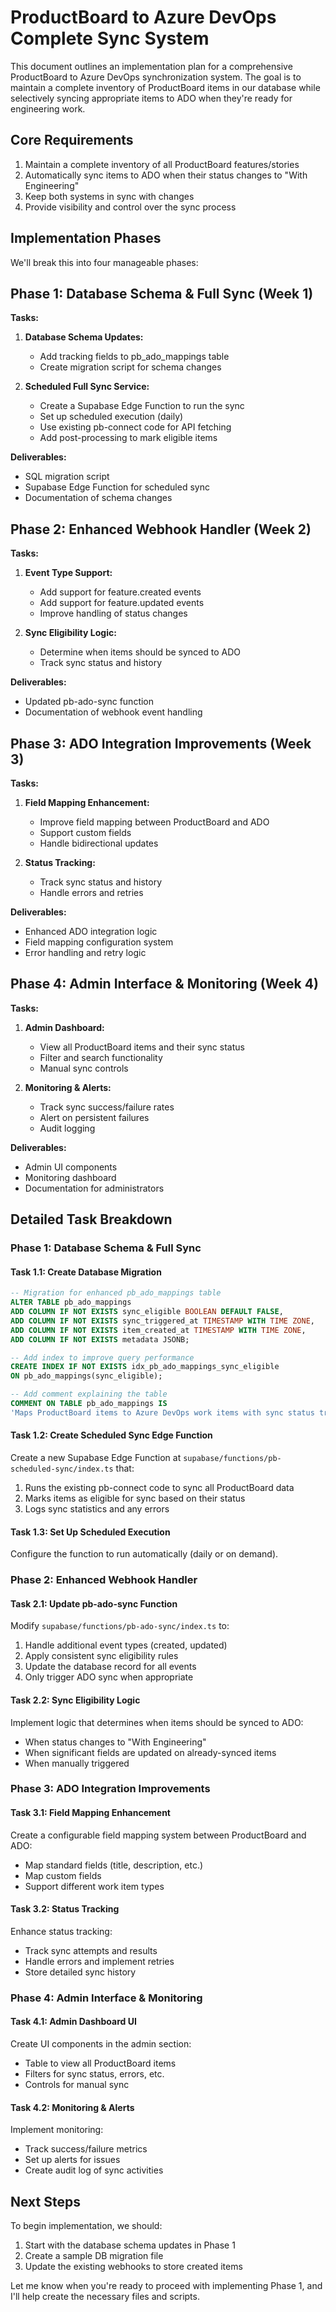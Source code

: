# ProductBoard to Azure DevOps Complete Sync System

This document outlines an implementation plan for a comprehensive ProductBoard to Azure DevOps synchronization system. The goal is to maintain a complete inventory of ProductBoard items in our database while selectively syncing appropriate items to ADO when they're ready for engineering work.

## Core Requirements

1. Maintain a complete inventory of all ProductBoard features/stories
2. Automatically sync items to ADO when their status changes to "With Engineering"
3. Keep both systems in sync with changes
4. Provide visibility and control over the sync process

## Implementation Phases

We'll break this into four manageable phases:

## Phase 1: Database Schema & Full Sync (Week 1)

**Tasks:**

1. **Database Schema Updates:**
   - Add tracking fields to pb_ado_mappings table
   - Create migration script for schema changes

2. **Scheduled Full Sync Service:**
   - Create a Supabase Edge Function to run the sync
   - Set up scheduled execution (daily)
   - Use existing pb-connect code for API fetching
   - Add post-processing to mark eligible items

**Deliverables:**
- SQL migration script
- Supabase Edge Function for scheduled sync
- Documentation of schema changes

## Phase 2: Enhanced Webhook Handler (Week 2)

**Tasks:**

1. **Event Type Support:**
   - Add support for feature.created events
   - Add support for feature.updated events
   - Improve handling of status changes

2. **Sync Eligibility Logic:**
   - Determine when items should be synced to ADO
   - Track sync status and history

**Deliverables:**
- Updated pb-ado-sync function
- Documentation of webhook event handling

## Phase 3: ADO Integration Improvements (Week 3)

**Tasks:**

1. **Field Mapping Enhancement:**
   - Improve field mapping between ProductBoard and ADO
   - Support custom fields
   - Handle bidirectional updates

2. **Status Tracking:**
   - Track sync status and history
   - Handle errors and retries

**Deliverables:**
- Enhanced ADO integration logic
- Field mapping configuration system
- Error handling and retry logic

## Phase 4: Admin Interface & Monitoring (Week 4)

**Tasks:**

1. **Admin Dashboard:**
   - View all ProductBoard items and their sync status
   - Filter and search functionality
   - Manual sync controls

2. **Monitoring & Alerts:**
   - Track sync success/failure rates
   - Alert on persistent failures
   - Audit logging

**Deliverables:**
- Admin UI components
- Monitoring dashboard
- Documentation for administrators

## Detailed Task Breakdown

### Phase 1: Database Schema & Full Sync

#### Task 1.1: Create Database Migration

```sql
-- Migration for enhanced pb_ado_mappings table
ALTER TABLE pb_ado_mappings 
ADD COLUMN IF NOT EXISTS sync_eligible BOOLEAN DEFAULT FALSE,
ADD COLUMN IF NOT EXISTS sync_triggered_at TIMESTAMP WITH TIME ZONE,
ADD COLUMN IF NOT EXISTS item_created_at TIMESTAMP WITH TIME ZONE,
ADD COLUMN IF NOT EXISTS metadata JSONB;

-- Add index to improve query performance
CREATE INDEX IF NOT EXISTS idx_pb_ado_mappings_sync_eligible 
ON pb_ado_mappings(sync_eligible);

-- Add comment explaining the table
COMMENT ON TABLE pb_ado_mappings IS 
'Maps ProductBoard items to Azure DevOps work items with sync status tracking';
```

#### Task 1.2: Create Scheduled Sync Edge Function

Create a new Supabase Edge Function at `supabase/functions/pb-scheduled-sync/index.ts` that:
1. Runs the existing pb-connect code to sync all ProductBoard data
2. Marks items as eligible for sync based on their status
3. Logs sync statistics and any errors

#### Task 1.3: Set Up Scheduled Execution

Configure the function to run automatically (daily or on demand).

### Phase 2: Enhanced Webhook Handler

#### Task 2.1: Update pb-ado-sync Function

Modify `supabase/functions/pb-ado-sync/index.ts` to:
1. Handle additional event types (created, updated)
2. Apply consistent sync eligibility rules
3. Update the database record for all events
4. Only trigger ADO sync when appropriate

#### Task 2.2: Sync Eligibility Logic

Implement logic that determines when items should be synced to ADO:
- When status changes to "With Engineering"
- When significant fields are updated on already-synced items
- When manually triggered

### Phase 3: ADO Integration Improvements

#### Task 3.1: Field Mapping Enhancement

Create a configurable field mapping system between ProductBoard and ADO:
- Map standard fields (title, description, etc.)
- Map custom fields
- Support different work item types

#### Task 3.2: Status Tracking

Enhance status tracking:
- Track sync attempts and results
- Handle errors and implement retries
- Store detailed sync history

### Phase 4: Admin Interface & Monitoring

#### Task 4.1: Admin Dashboard UI

Create UI components in the admin section:
- Table to view all ProductBoard items
- Filters for sync status, errors, etc.
- Controls for manual sync

#### Task 4.2: Monitoring & Alerts

Implement monitoring:
- Track success/failure metrics
- Set up alerts for issues
- Create audit log of sync activities

## Next Steps

To begin implementation, we should:

1. Start with the database schema updates in Phase 1
2. Create a sample DB migration file
3. Update the existing webhooks to store created items

Let me know when you're ready to proceed with implementing Phase 1, and I'll help create the necessary files and scripts.
